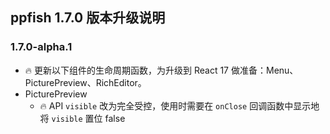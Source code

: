 ## ppfish 1.7.0 版本升级说明

### 1.7.0-alpha.1
- 🔥 更新以下组件的生命周期函数，为升级到 React 17 做准备：Menu、PicturePreview、RichEditor。
- PicturePreview
  - 🔥 API `visible` 改为完全受控，使用时需要在 `onClose` 回调函数中显示地将 `visible` 置位 false
